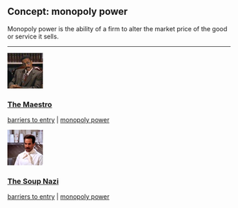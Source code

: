 ## Concept: monopoly power

Monopoly power is the ability of a firm to alter the market price of the good or service it sells.

<hr>
<div class="clip-listing">
<img src="media/icons/maestro.jpg" alt="The Maestro icon">

### [The Maestro](../clip/66/)

[barriers to entry](/concept/barriers-to-entry/) | [monopoly power](/concept/monopoly-power/)
</div>

<div class="clip-listing">
<img src="media/icons/soup_nazi.jpg" alt="The Soup Nazi icon">

### [The Soup Nazi](../clip/67/)

[barriers to entry](/concept/barriers-to-entry/) | [monopoly power](/concept/monopoly-power/)
</div>


